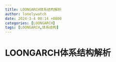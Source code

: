 ```yaml
---
title: LOONGARCH体系结构解析
author: lonelywatch
date: 2024-3-4 00:14 +0800
categories: [LOONGARCH]
tags: [LOONGARCH,体系结构]
---
```


# LOONGARCH体系结构解析